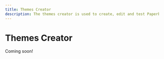 ```yaml
---
title: Themes Creator
description: The themes creator is used to create, edit and test Paperback themes. These themes can be used to customize the look of your app.
---
```


# Themes Creator

Coming soon!
